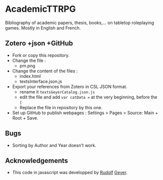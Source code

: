 # AcademicTTRPG
 Bibliography of academic papers, thesis, books,... on tabletop roleplaying games. Mostly in English and French. 

## Zotero +json +GitHub

- Fork or copy this repository.
- Change the file :
  - pm.png
- Change the content of the files : 
  - index.html
  - textsInterface.json.js
- Export your references from Zotero in CSL JSON format.
  - rename it `textsGeyerCatalog.json.js`
  - edit the file and add `var catData =`  at the very beginning, before the `[`
  - Replace the file in repository by this one.
- Set up GitHub to publish webpages : Settings > Pages > Source: Main + Root + Save.

## Bugs
- Sorting by Author and Year doesn't work.

## Acknowledgements

- This code in javascript was developped by [Rudolf](https://lwcvl.github.io/RudolfGeyerCatalog/) [Geyer](https://digitalorientalist.com/2020/12/18/turning-a-zotero-bibliography-into-an-online-browsable-catalog/). 
